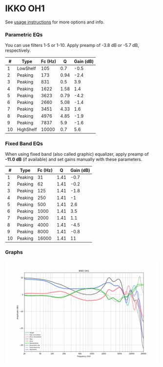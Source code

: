 # IKKO OH1
See [usage instructions](https://github.com/jaakkopasanen/AutoEq#usage) for more options and info.

### Parametric EQs
You can use filters 1-5 or 1-10. Apply preamp of -3.8 dB or -5.7 dB, respectively.

|   # | Type      |   Fc (Hz) |    Q |   Gain (dB) |
|-----|-----------|-----------|------|-------------|
|   1 | LowShelf  |       105 | 0.7  |        -0.5 |
|   2 | Peaking   |       173 | 0.94 |        -2.4 |
|   3 | Peaking   |       831 | 0.5  |         3.9 |
|   4 | Peaking   |      1622 | 1.58 |         1.4 |
|   5 | Peaking   |      3623 | 0.79 |        -4.2 |
|   6 | Peaking   |      2660 | 5.08 |        -1.4 |
|   7 | Peaking   |      3451 | 4.33 |         1.6 |
|   8 | Peaking   |      4976 | 4.85 |        -1.9 |
|   9 | Peaking   |      7837 | 5.9  |        -1.6 |
|  10 | HighShelf |     10000 | 0.7  |         5.6 |

### Fixed Band EQs
When using fixed band (also called graphic) equalizer, apply preamp of **-11.0 dB** (if available) and set gains manually with these parameters.

|   # | Type    |   Fc (Hz) |    Q |   Gain (dB) |
|-----|---------|-----------|------|-------------|
|   1 | Peaking |        31 | 1.41 |        -0.7 |
|   2 | Peaking |        62 | 1.41 |        -0.2 |
|   3 | Peaking |       125 | 1.41 |        -1.8 |
|   4 | Peaking |       250 | 1.41 |        -1   |
|   5 | Peaking |       500 | 1.41 |         2.6 |
|   6 | Peaking |      1000 | 1.41 |         3.5 |
|   7 | Peaking |      2000 | 1.41 |         1.1 |
|   8 | Peaking |      4000 | 1.41 |        -4.5 |
|   9 | Peaking |      8000 | 1.41 |        -0.8 |
|  10 | Peaking |     16000 | 1.41 |        11   |

### Graphs
![](./IKKO%20OH1.png)
